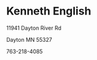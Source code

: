 <head>
<h1>Kenneth English</h1>
</head>
<p>11941 Dayton River Rd</p>
<p>Dayton MN 55327</p>
<p>763-218-4085</p>

